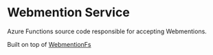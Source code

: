 # Webmention Service

Azure Functions source code responsible for accepting Webmentions.

Built on top of [WebmentionFs](https://www.nuget.org/packages/lqdev.WebmentionFs)